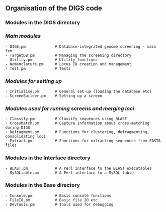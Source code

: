 **Organisation of the DIGS code**
------------------------------------------------------------------------------------

### **Modules in the DIGS directory**

### *Main modules*

```
- DIGS.pm             # Database-integrated genome screening - main fxn
- TargetDB.pm         # Managing the screening directory
- Utility.pm          # Utility functions
- Nomenclature.pm     # Locus ID creation and management 
- Test.pm             # Tests
```

### *Modules for setting up*

```
- Initialise.pm       # General set-up (loading the database etc)
- ScreenBuilder.pm    # Setting up a screen
```

### *Modules used for running screens and merging loci*

```
- Classify.pm         # Classify sequences using BLAST
- CrossMatch.pm       # Capture information about cross-matching during DIGS
- Defragment.pm       # Functions for clustering, defragmenting, consolidating loci
- Extract.pm          # Functions for extracting sequences from FASTA files 
```

### **Modules in the Interface directory**

```
- BLAST.pm            # A Perl interface to the BLAST executables
- MySQLtable.pm       # A Perl interface to a MySQL table
```

### **Modules in the Base directory**

```
- Console.pm          # Basic console functions
- FileIO.pm           # Basic file IO etc 
- DevTools.pm         # Tools used for debugging
```
